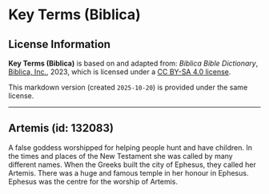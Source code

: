 # Key Terms (Biblica)

## License Information

**Key Terms (Biblica)** is based on and adapted from: _Biblica Bible Dictionary_, [Biblica, Inc.](https://www.biblica.com/), 2023, which is licensed under a [CC BY-SA 4.0 license](https://creativecommons.org/licenses/by-sa/4.0/legalcode.en).

This markdown version (created `2025-10-20`) is provided under the same license.



--------------------------------

## Artemis (id: 132083)

A false goddess worshipped for helping people hunt and have children. In the times and places of the New Testament she was called by many different names. When the Greeks built the city of Ephesus, they called her Artemis. There was a huge and famous temple in her honour in Ephesus. Ephesus was the centre for the worship of Artemis.



